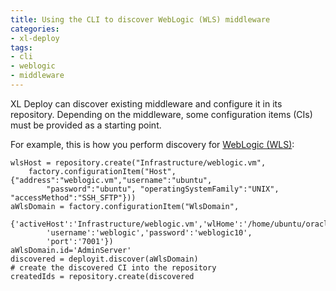 ```yaml
---
title: Using the CLI to discover WebLogic (WLS) middleware
categories:
- xl-deploy
tags:
- cli
- weblogic
- middleware
---
```


XL Deploy can discover existing middleware and configure it in its repository. Depending on the middleware, some configuration items (CIs) must be provided as a starting point.

For example, this is how you perform discovery for [WebLogic (WLS)](http://docs.xebialabs.com/releases/latest/wls-plugin/wlsPluginManual.html):

    wlsHost = repository.create("Infrastructure/weblogic.vm", 
        factory.configurationItem("Host",{"address":"weblogic.vm","username":"ubuntu",
            "password":"ubuntu", "operatingSystemFamily":"UNIX", "accessMethod":"SSH_SFTP"}))
    aWlsDomain = factory.configurationItem("WlsDomain",
        {'activeHost':'Infrastructure/weblogic.vm','wlHome':'/home/ubuntu/oracle/wls1033/wlserver',
            'username':'weblogic','password':'weblogic10',
            'port':'7001'})
    aWlsDomain.id='AdminServer'
    discovered = deployit.discover(aWlsDomain)
    # create the discovered CI into the repository
    createdIds = repository.create(discovered

